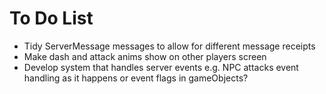 # To Do List
- Tidy ServerMessage messages to allow for different message receipts
- Make dash and attack anims show on other players screen
- Develop system that handles server events e.g. NPC attacks
    event handling as it happens or event flags in gameObjects?